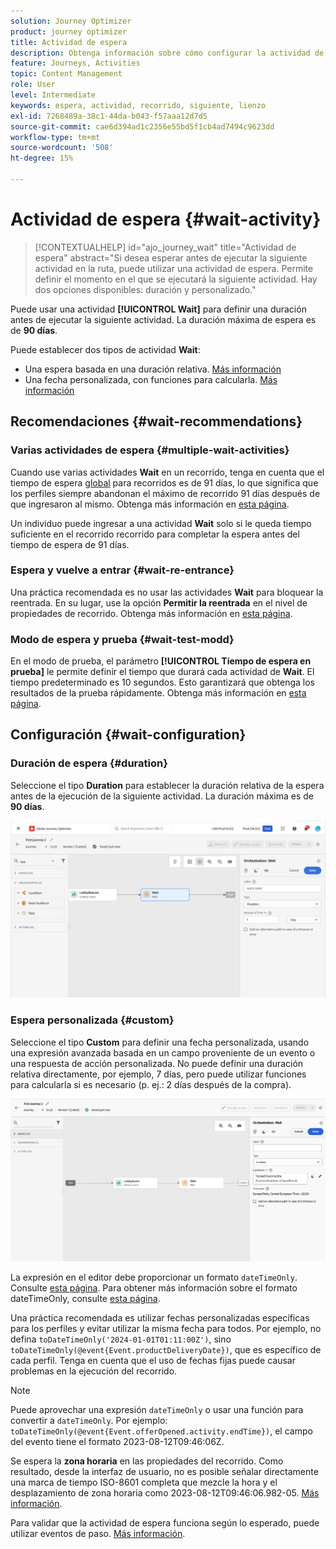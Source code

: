 ```yaml
---
solution: Journey Optimizer
product: journey optimizer
title: Actividad de espera
description: Obtenga información sobre cómo configurar la actividad de espera
feature: Journeys, Activities
topic: Content Management
role: User
level: Intermediate
keywords: espera, actividad, recorrido, siguiente, lienzo
exl-id: 7268489a-38c1-44da-b043-f57aaa12d7d5
source-git-commit: cae6d394ad1c2356e55bd5f1cb4ad7494c9623dd
workflow-type: tm+mt
source-wordcount: '508'
ht-degree: 15%

---
```


# Actividad de espera {#wait-activity}

>[!CONTEXTUALHELP]
>id="ajo_journey_wait"
>title="Actividad de espera"
>abstract="Si desea esperar antes de ejecutar la siguiente actividad en la ruta, puede utilizar una actividad de espera. Permite definir el momento en el que se ejecutará la siguiente actividad. Hay dos opciones disponibles: duración y personalizado."

Puede usar una actividad **[!UICONTROL Wait]** para definir una duración antes de ejecutar la siguiente actividad.  La duración máxima de espera es de **90 días**.

Puede establecer dos tipos de actividad **Wait**:

* Una espera basada en una duración relativa. [Más información](#duration)
* Una fecha personalizada, con funciones para calcularla. [Más información](#custom)

<!--
* [Email send time optimization](#email_send_time_optimization)
* [Fixed date](#fixed_date) 
-->

## Recomendaciones {#wait-recommendations}

### Varias actividades de espera {#multiple-wait-activities}

Cuando use varias actividades **Wait** en un recorrido, tenga en cuenta que el tiempo de espera [global](journey-properties.md#global_timeout) para recorridos es de 91 días, lo que significa que los perfiles siempre abandonan el máximo de recorrido 91 días después de que ingresaron al mismo. Obtenga más información en [esta página](journey-properties.md#global_timeout).

Un individuo puede ingresar a una actividad **Wait** solo si le queda tiempo suficiente en el recorrido recorrido para completar la espera antes del tiempo de espera de 91 días.

### Espera y vuelve a entrar {#wait-re-entrance}

Una práctica recomendada es no usar las actividades **Wait** para bloquear la reentrada. En su lugar, use la opción **Permitir la reentrada** en el nivel de propiedades de recorrido. Obtenga más información en [esta página](../building-journeys/journey-properties.md#entrance).

### Modo de espera y prueba {#wait-test-modd}

En el modo de prueba, el parámetro **[!UICONTROL Tiempo de espera en prueba]** le permite definir el tiempo que durará cada actividad de **Wait**. El tiempo predeterminado es 10 segundos. Esto garantizará que obtenga los resultados de la prueba rápidamente. Obtenga más información en [esta página](../building-journeys/testing-the-journey.md).

## Configuración {#wait-configuration}

### Duración de espera {#duration}

Seleccione el tipo **Duration** para establecer la duración relativa de la espera antes de la ejecución de la siguiente actividad. La duración máxima es de **90 días**.

![Definir la duración de la espera](assets/journey55.png)

<!--
## Fixed date wait{#fixed_date}

Select the date for the execution of the next activity.

![](assets/journey56.png)

-->

### Espera personalizada {#custom}

Seleccione el tipo **Custom** para definir una fecha personalizada, usando una expresión avanzada basada en un campo proveniente de un evento o una respuesta de acción personalizada. No puede definir una duración relativa directamente, por ejemplo, 7 días, pero puede utilizar funciones para calcularla si es necesario (p. ej.: 2 días después de la compra).

![Definir una espera personalizada con una expresión](assets/journey57.png)

La expresión en el editor debe proporcionar un formato `dateTimeOnly`. Consulte [esta página](expression/expressionadvanced.md). Para obtener más información sobre el formato dateTimeOnly, consulte [esta página](expression/data-types.md).

Una práctica recomendada es utilizar fechas personalizadas específicas para los perfiles y evitar utilizar la misma fecha para todos. Por ejemplo, no defina `toDateTimeOnly('2024-01-01T01:11:00Z')`, sino `toDateTimeOnly(@event{Event.productDeliveryDate})`, que es específico de cada perfil. Tenga en cuenta que el uso de fechas fijas puede causar problemas en la ejecución del recorrido.


>[!NOTE]
>
>Puede aprovechar una expresión `dateTimeOnly` o usar una función para convertir a `dateTimeOnly`. Por ejemplo: `toDateTimeOnly(@event{Event.offerOpened.activity.endTime})`, el campo del evento tiene el formato 2023-08-12T09:46:06Z.
>
>Se espera la **zona horaria** en las propiedades del recorrido. Como resultado, desde la interfaz de usuario, no es posible señalar directamente una marca de tiempo ISO-8601 completa que mezcle la hora y el desplazamiento de zona horaria como 2023-08-12T09:46:06.982-05. [Más información](../building-journeys/timezone-management.md).


Para validar que la actividad de espera funciona según lo esperado, puede utilizar eventos de paso. [Más información](../reports/query-examples.md#common-queries).

<!--## Email send time optimization{#email_send_time_optimization}

This type of wait uses a score calculated in Adobe Experience Platform. The score calculates the propensity to click or open an email in the future based on past behavior. Note that the algorithm calculating the score needs a certain amount of data to work. As a result, when it does not have enough data, the default wait time will apply. At publication time, you'll be notified that the default time applies.

>[!NOTE]
>
>The first event of your journey must have a namespace.
>
>This capability is only available after an **[!UICONTROL Email]** activity. You need to have Adobe Campaign Standard.

1. In the **[!UICONTROL Amount of time]** field, define the number of hours to consider to optimize email sending.
1. In the **[!UICONTROL Optimization type]** field, choose if the optimization should increase clicks or opens.
1. In the **[!UICONTROL Default time]** field, define the default time to wait if the predictive send time score is not available.

    >[!NOTE]
    >
    >Note that the send time score can be unavailable because there is not enough data to perform the calculation. In this case, you will be informed, at publication time, that the default time applies.

![](assets/journey57bis.png)-->
